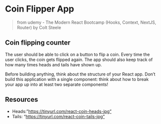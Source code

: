 # Coin Flipper App

> from udemy - The Modern React Bootcamp (Hooks, Context, NextJS, Router) by Colt Steele

## Coin flipping counter

The user should be able to click on a button to flip a coin. Every time the user clicks, the coin gets flipped again. The app should also keep track of how many times heads and tails have shown up.

Before building anything, think about the structure of your React app. Don’t build this application with a single component: think about how to break your app up into at least two separate components!

## Resources

-   Heads:”https://tinyurl.com/react-coin-heads-jpg”
-   Tails: “https://tinyurl.com/react-coin-tails-jpg”
